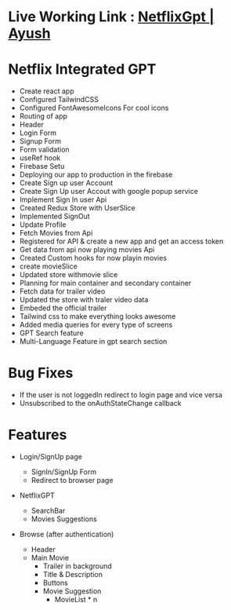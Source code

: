 # Live Working Link : [NetflixGpt | Ayush](https://filmflix-gpt-by-ayush.netlify.app/)

# Netflix Integrated GPT

- Create react app
- Configured TailwindCSS
- Configured FontAwesomeIcons For cool icons
- Routing of app
- Header
- Login Form
- Signup Form
- Form validation
- useRef hook
- Firebase Setu
- Deploying our app to production in the firebase
- Create Sign up user Account
- Create Sign Up user Accout with google popup service
- Implement Sign In user Api
- Created Redux Store with UserSlice
- Implemented SignOut
- Update Profile
- Fetch Movies from Api
- Registered for API & create a new app and get an access token
- Get data from api now playing movies Api
- Created Custom hooks for now playin movies
- create movieSlice
- Updated store withmovie slice
- Planning for main container and secondary container
- Fetch data for trailer video
- Updated the store with traler video data
- Embeded the official trailer 
- Tailwind css to make everything looks awesome
- Added media queries for every type of screens
- GPT Search feature
- Multi-Language Feature in gpt search section

# Bug Fixes

- If the user is not loggedIn redirect to login page and vice versa
- Unsubscribed to the onAuthStateChange callback

# Features

- Login/SignUp page

  - SignIn/SignUp Form
  - Redirect to browser page

- NetflixGPT

  - SearchBar
  - Movies Suggestions

- Browse (after authentication)

  - Header
  - Main Movie
    - Trailer in background
    - Title & Description
    - Buttons
    - Movie Suggestion
      - MovieList \* n
